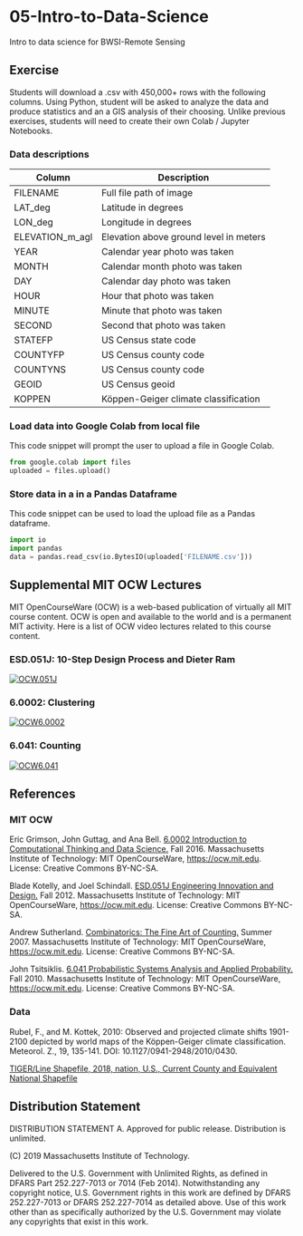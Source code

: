 # 05-Intro-to-Data-Science
Intro to data science for BWSI-Remote Sensing

## Exercise
Students will download a .csv with 450,000+ rows with the following columns. Using Python, student will be asked to analyze the data and produce statistics and an a GIS analysis of their choosing. Unlike previous exercises, students will need to create their own Colab /  Jupyter Notebooks.

### Data descriptions
| Column | Description |
|---------|--------------|
| FILENAME | Full file path of image |
| LAT_deg | Latitude in degrees |
| LON_deg | Longitude in degrees |
| ELEVATION_m_agl | Elevation above ground level in meters |
| YEAR | Calendar year photo was taken |
| MONTH | Calendar month photo was taken |
| DAY | Calendar day photo was taken |
| HOUR | Hour that photo was taken |
| MINUTE | Minute that photo was taken |
| SECOND | Second that photo was taken |
| STATEFP | US Census state code |
| COUNTYFP | US Census county code |
| COUNTYNS | US Census county code |
| GEOID | US Census geoid |
| KOPPEN | Köppen-Geiger climate classification |

### Load data into Google Colab from local file
This code snippet will prompt the user to upload a file in Google Colab.
```python
from google.colab import files
uploaded = files.upload()
```

### Store data in a in a Pandas Dataframe
This code snippet can be used to load the upload file as a Pandas dataframe.
```python
import io
import pandas
data = pandas.read_csv(io.BytesIO(uploaded['FILENAME.csv']))
```

## Supplemental MIT OCW Lectures
MIT OpenCourseWare (OCW) is a web-based publication of virtually all MIT course content. OCW is open and available to the world and is a permanent MIT activity. Here is a list of OCW video lectures related to this course content.

### ESD.051J: 10-Step Design Process and Dieter Ram
[![OCW.051J](http://img.youtube.com/vi/KPWMFrMA52Y/0.jpg)](http://www.youtube.com/watch?v=KPWMFrMA52Y "10-Step Design Process and Dieter Ram (Sample Lecture)")

### 6.0002: Clustering
[![OCW6.0002](http://img.youtube.com/vi/esmzYhuFnds/0.jpg)](http://www.youtube.com/watch?v=esmzYhuFnds "Clustering")

### 6.041: Counting
[![OCW6.041](http://img.youtube.com/vi/6oV3pKLgW2I/0.jpg)](http://www.youtube.com/watch?v=6oV3pKLgW2I "Counting")

## References
### MIT OCW
Eric Grimson, John Guttag, and Ana Bell. [6.0002 Introduction to Computational Thinking and Data Science.](https://ocw.mit.edu/courses/electrical-engineering-and-computer-science/6-0002-introduction-to-computational-thinking-and-data-science-fall-2016/index.htm) Fall 2016. Massachusetts Institute of Technology: MIT OpenCourseWare, https://ocw.mit.edu. License: Creative Commons BY-NC-SA.

Blade Kotelly, and Joel Schindall. [ESD.051J Engineering Innovation and Design.](https://ocw.mit.edu/courses/engineering-systems-division/esd-051j-engineering-innovation-and-design-fall-2012/index.htm#) Fall 2012. Massachusetts Institute of Technology: MIT OpenCourseWare, https://ocw.mit.edu. License: Creative Commons BY-NC-SA. 

Andrew Sutherland. [Combinatorics: The Fine Art of Counting.](https://ocw.mit.edu/high-school/mathematics/combinatorics-the-fine-art-of-counting/index.htm#) Summer 2007. Massachusetts Institute of Technology: MIT OpenCourseWare, https://ocw.mit.edu. License: Creative Commons BY-NC-SA. 

John Tsitsiklis. [6.041 Probabilistic Systems Analysis and Applied Probability.](https://ocw.mit.edu/courses/electrical-engineering-and-computer-science/6-041-probabilistic-systems-analysis-and-applied-probability-fall-2010/index.htm#) Fall 2010. Massachusetts Institute of Technology: MIT OpenCourseWare, https://ocw.mit.edu. License: Creative Commons BY-NC-SA. 

### Data
Rubel, F., and M. Kottek, 2010: Observed and projected climate shifts 1901-2100 depicted by world maps of the Köppen-Geiger climate classification. Meteorol. Z., 19, 135-141. DOI: 10.1127/0941-2948/2010/0430.

[TIGER/Line Shapefile, 2018, nation, U.S., Current County and Equivalent National Shapefile](https://catalog.data.gov/dataset/tiger-line-shapefile-2018-nation-u-s-current-county-and-equivalent-national-shapefile)

## Distribution Statement
DISTRIBUTION STATEMENT A. Approved for public release. Distribution is unlimited.

(C) 2019 Massachusetts Institute of Technology.

Delivered to the U.S. Government with Unlimited Rights, as defined in DFARS Part 252.227-7013 or 7014 (Feb 2014). Notwithstanding any copyright notice, U.S. Government rights in this work are defined by DFARS 252.227-7013 or DFARS 252.227-7014 as detailed above. Use of this work other than as specifically authorized by the U.S. Government may violate any copyrights that exist in this work.
